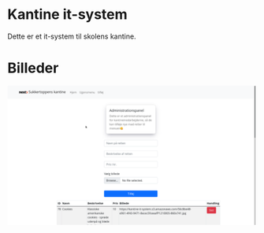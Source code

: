 # Kantine it-system
Dette er et it-system til skolens kantine.

# Billeder
![Overblik](./screenshots/overview.png)
